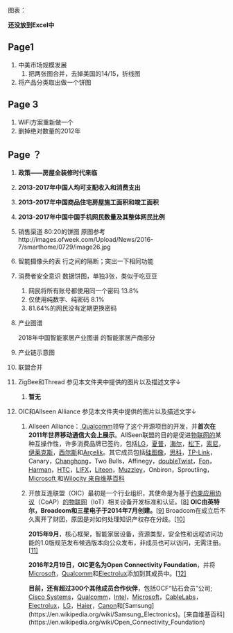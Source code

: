 图表：

**还没放到Excel中**

## Page1

1. 中美市场规模发展
     1. 把两张图合并，去掉美国的14/15，折线图
2. 将产品分类取出做一个饼图

## Page 3

1. WiFi方案重新做一个
2. 删掉绝对数量的2012年

## Page ？

1. **政策——房屋全装修时代来临**

2. **2013-2017年中国人均可支配收入和消费支出**

3. **2013-2017年中国商品住宅房屋施工面积和竣工面积**

4. **2013-2017年中国中国手机网民数量及其整体网民比例**

5. 销售渠道 80:20的饼图 原图参考http://images.ofweek.com/Upload/News/2016-7/smarthome/0729/image26.jpg

6. 智能摄像头的表 行之间的隔断；突出一下相同功能

7. 消费者安全意识 数据饼图，单独3张，类似于吃豆豆

   1. 网民将所有账号都使用同一个密码 13.8%
   2. 仅使用纯数字、纯密码 8.1%
   3. 81.64%的网民没有定期更换密码
   
8. 产业图谱

   2018年中国智能家居产业图谱 的智能家居产商部分
   
9. 产业链示意图

10. 联盟合并

   1. ZigBee和Thread 参见本文件夹中提供的图片以及描述文字↓

      1. **暂无**

   2. OIC和Allseen Alliance 参见本文件夹中提供的图片以及描述文字↓

      1. Allseen Alliance：[ Qualcomm](https://en.wikipedia.org/wiki/Qualcomm)领导了这个开源项目的开发，并**首次在2011年世界移动通信大会上展示**。AllSeen联盟的目的是促进[物联网的](https://en.wikipedia.org/wiki/Internet_of_things)某种互操作性，许多消费品牌已签约，包括[LG](https://en.wikipedia.org/wiki/LG)，[夏普](https://en.wikipedia.org/wiki/Sharp_Corporation)，[海尔](https://en.wikipedia.org/wiki/Haier)，[松下](https://en.wikipedia.org/wiki/Panasonic)，[索尼](https://en.wikipedia.org/wiki/Sony)，[伊莱克斯](https://en.wikipedia.org/wiki/Electrolux)，[西尔斯](https://en.wikipedia.org/wiki/Sears_Holdings)和[Arçelik](https://en.wikipedia.org/wiki/Ar%C3%A7elik)。其它成员包括[硅图像](https://en.wikipedia.org/wiki/Silicon_Image)，[思科](https://en.wikipedia.org/wiki/Cisco)，[TP-Link](https://en.wikipedia.org/wiki/TP-Link)，Canary，[Changhong](https://en.wikipedia.org/wiki/Changhong)，Two Bulls，Affinegy，[doubleTwist](https://en.wikipedia.org/wiki/DoubleTwist)，[Fon](https://en.wikipedia.org/wiki/Fon_(company))，[Harman](https://en.wikipedia.org/wiki/Harman_International_Industries)，[HTC](https://en.wikipedia.org/wiki/HTC)，[LIFX](https://en.wikipedia.org/wiki/LIFX)，[Liteon](https://en.wikipedia.org/wiki/Liteon)，[Muzzley](https://en.wikipedia.org/wiki/Muzzley)，Onbiron，Sproutling，[Microsoft ](https://en.wikipedia.org/wiki/Microsoft)和[Wilocity ](https://en.wikipedia.org/wiki/Wilocity)[来自维基百科](https://en.wikipedia.org/wiki/AllJoyn)

      2. 开放互连联盟（OIC）最初是一个行业组织，其使命是为基于[约束应用协议](https://en.wikipedia.org/wiki/Constrained_Application_Protocol)（CoAP）[的物联网](https://en.wikipedia.org/wiki/Internet_of_Things)（IoT）相关设备开发标准和认证。[[8\]](https://en.wikipedia.org/wiki/Open_Connectivity_Foundation#cite_note-8) **OIC由英特尔，Broadcom和三星电子于2014年7月创建。**[[9\]](https://en.wikipedia.org/wiki/Open_Connectivity_Foundation#cite_note-9) Broadcom在成立后不久离开了财团，原因是对如何处理知识产权存在分歧。[[10\]](https://en.wikipedia.org/wiki/Open_Connectivity_Foundation#cite_note-10)

         **2015年9月**，核心框架，智能家居设备，资源类型，安全性和远程访问功能的1.0版规范发布候选版本向公众发布，非成员也可以访问，无需注册。[[11\]](https://en.wikipedia.org/wiki/Open_Connectivity_Foundation#cite_note-11)

         **2016年2月19日，OIC更名为Open Connectivity Foundation**，并将[Microsoft](https://en.wikipedia.org/wiki/Microsoft)，[Qualcomm](https://en.wikipedia.org/wiki/Qualcomm)和[Electrolux](https://en.wikipedia.org/wiki/Electrolux)添加到其成员中。[[12\]](https://en.wikipedia.org/wiki/Open_Connectivity_Foundation#cite_note-12)

         **目前，还有超过300个其他成员合作伙伴**，包括OCF“钻石会员”公司; [Cisco Systems](https://en.wikipedia.org/wiki/Cisco_Systems)，[Qualcomm](https://en.wikipedia.org/wiki/Qualcomm)，[Intel](https://en.wikipedia.org/wiki/Intel)，[Microsoft](https://en.wikipedia.org/wiki/Microsoft)，[CableLabs](https://en.wikipedia.org/wiki/CableLabs)，[Electrolux](https://en.wikipedia.org/wiki/Electrolux)，[LG](https://en.wikipedia.org/wiki/LG_Corporation)，[Haier](https://en.wikipedia.org/wiki/Haier)，[Canon](https://en.wikipedia.org/wiki/Canon_Inc.)和[Samsung](https://en.wikipedia.org/wiki/Samsung_Electronics)。[来自维基百科](https://en.wikipedia.org/wiki/Open_Connectivity_Foundation)
